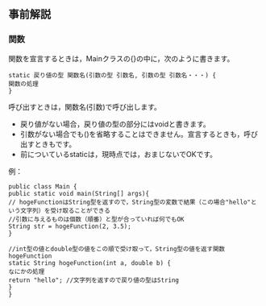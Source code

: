 ## 事前解説

### 関数

関数を宣言するときは，Mainクラスの{}の中に，次のように書きます。
~~~
static 戻り値の型 関数名(引数の型 引数名, 引数の型 引数名・・・) {
関数の処理
}
~~~
呼び出すときは，関数名(引数)で呼び出します。

- 戻り値がない場合，戻り値の型の部分にはvoidと書きます。
- 引数がない場合でも()を省略することはできません。宣言するときも，呼び出すときもです。
- 前についているstaticは，現時点では，おまじないでOKです。

例：
~~~
public class Main {
public static void main(String[] args){
// hogeFunctionはString型を返すので，String型の変数で結果（この場合"hello"という文字列）を受け取ることができる
//引数に与えるものは個数（順番）と型が合っていれば何でもOK
String str = hogeFunction(2, 3.5);
}

//int型の値とdouble型の値をこの順で受け取って，String型の値を返す関数hogeFunction
static String hogeFunction(int a, double b) {
なにかの処理
return "hello"; //文字列を返すので戻り値の型はString
}
}
~~~